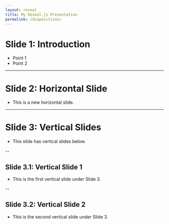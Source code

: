 ```yaml
---
layout: reveal
title: My Reveal.js Presentation
permalink: /diapositivas/
---
```


# Slide 1: Introduction

- Point 1
- Point 2

---

# Slide 2: Horizontal Slide

- This is a new horizontal slide.

---

# Slide 3: Vertical Slides

- This slide has vertical slides below.

--

## Slide 3.1: Vertical Slide 1

- This is the first vertical slide under Slide 3.

--

## Slide 3.2: Vertical Slide 2

- This is the second vertical slide under Slide 3.
<!--
---

# Slide with Image

![Alt text](https://example.com/image.jpg)

- Description of the image

---

# Slide with Code

```python
def hello_world():
    print("Hello, World!")
```
-->